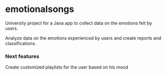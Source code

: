 # emotionalsongs
University project for a Java app to collect data on the emotions felt by users.

Analyze data on the emotions experienced by users and create reports and classifications.

### Next features
Create customized playlists for the user based on his mood
